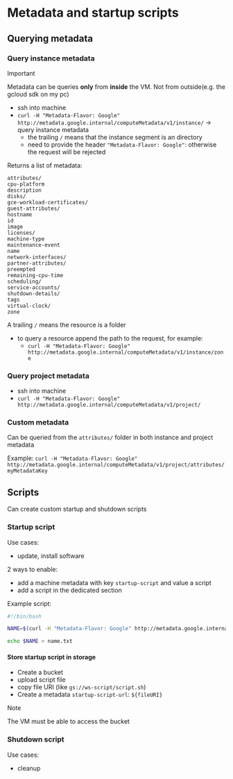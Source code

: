 # Metadata and startup scripts

## Querying metadata

### Query instance metadata

> [!IMPORTANT]
> Metadata can be queries **only** from **inside** the VM. Not from outside(e.g. the gcloud sdk on my pc)

- ssh into machine
- `curl -H "Metadata-Flavor: Google" http://metadata.google.internal/computeMetadata/v1/instance/` -> query instance metadata
  - the trailing `/` means that the instance segment is an directory
  - need to provide the header `"Metadata-Flavor: Google"`: otherwise the request will be rejected

Returns a list of metadata:

```
attributes/
cpu-platform
description
disks/
gce-workload-certificates/
guest-attributes/
hostname
id
image
licenses/
machine-type
maintenance-event
name
network-interfaces/
partner-attributes/
preempted
remaining-cpu-time
scheduling/
service-accounts/
shutdown-details/
tags
virtual-clock/
zone
```

A trailing `/` means the resource is a folder

- to query a resource append the path to the request, for example:
  - `curl -H "Metadata-Flavor: Google" http://metadata.google.internal/computeMetadata/v1/instance/zone`

### Query project metadata

- ssh into machine
- `curl -H "Metadata-Flavor: Google" http://metadata.google.internal/computeMetadata/v1/project/` 

### Custom metadata

Can be queried from the `attributes/` folder in both instance and project metadata

Example: `curl -H "Metadata-Flavor: Google" http://metadata.google.internal/computeMetadata/v1/project/attributes/myMetadataKey`

## Scripts

Can create custom startup and shutdown scripts

### Startup script

Use cases:

- update, install software

2 ways to enable:

- add a machine metadata with key `startup-script` and value a script
- add a script in the dedicated section

Example script:

```sh
#!/bin/bash

NAME=$(curl -H "Metadata-Flavor: Google" http://metadata.google.internal/computeMetadata/v1/instance/name)

echo $NAME > name.txt
```

#### Store startup script in storage

- Create a bucket 
- upload script file
- copy file URI (like `gs://ws-script/script.sh`)
- Create a metadata `startup-script-url`: `${fileURI}`

> [!NOTE]
> The VM must be able to access the bucket

### Shutdown script

Use cases:

- cleanup